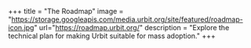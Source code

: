 +++
title = "The Roadmap"
image = "https://storage.googleapis.com/media.urbit.org/site/featured/roadmap-icon.jpg"
url="https://roadmap.urbit.org/"
description = "Explore the technical plan for making Urbit suitable for mass adoption."
+++
